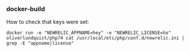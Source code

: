 ### docker-build

How to check that keys were set:
```
docker run -e "NEWRELIC_APPNAME=hey" -e "NEWRELIC_LICENSE=ho" oliverlundquist/php74 cat /usr/local/etc/php/conf.d/newrelic.ini | grep -E "appname|license"
```
